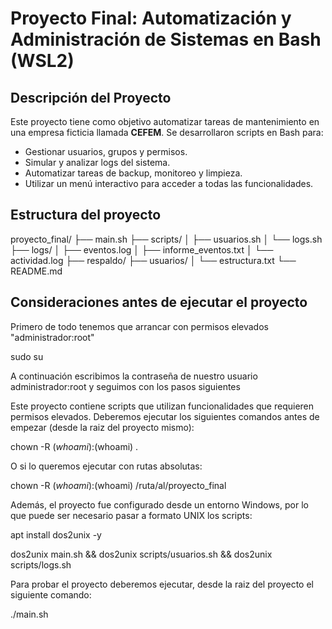 # Proyecto Final: Automatización y Administración de Sistemas en Bash (WSL2)

## Descripción del Proyecto
Este proyecto tiene como objetivo automatizar tareas de mantenimiento en una empresa ficticia llamada **CEFEM**. Se desarrollaron scripts en Bash para:
- Gestionar usuarios, grupos y permisos.
- Simular y analizar logs del sistema.
- Automatizar tareas de backup, monitoreo y limpieza.
- Utilizar un menú interactivo para acceder a todas las funcionalidades.

## Estructura del proyecto
proyecto_final/
├── main.sh
├── scripts/
│   ├── usuarios.sh
│   └── logs.sh
├── logs/
│   ├── eventos.log
│   ├── informe_eventos.txt
│   └── actividad.log
├── respaldo/
├── usuarios/
│   └── estructura.txt
└── README.md

## Consideraciones antes de ejecutar el proyecto
Primero de todo tenemos que arrancar con permisos elevados "administrador:root"

sudo su 

A continuación escribimos la contraseña de nuestro usuario administrador:root y seguimos con los pasos siguientes

Este proyecto contiene scripts que utilizan funcionalidades que requieren permisos elevados. Deberemos ejecutar los siguientes comandos antes de empezar (desde la raiz del proyecto mismo):

chown -R $(whoami):$(whoami) .

O si lo queremos ejecutar con rutas absolutas:

chown -R $(whoami):$(whoami) /ruta/al/proyecto_final

Además, el proyecto fue configurado desde un entorno Windows, por lo que puede ser necesario pasar a formato UNIX los scripts:

apt install dos2unix -y

dos2unix main.sh && dos2unix scripts/usuarios.sh && dos2unix scripts/logs.sh

Para probar el proyecto deberemos ejecutar, desde la raiz del proyecto el siguiente comando:

./main.sh

